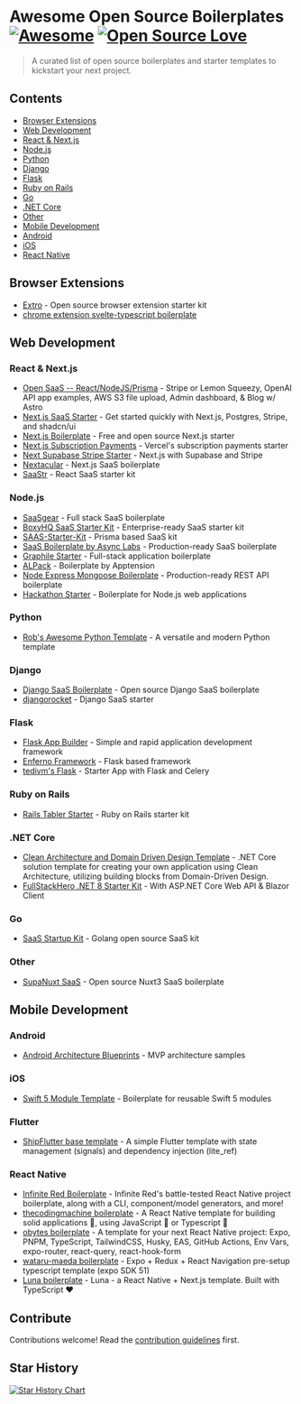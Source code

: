 # Awesome Open Source Boilerplates [![Awesome](https://awesome.re/badge.svg)](https://awesome.re) [![Open Source Love](https://badges.frapsoft.com/os/v1/open-source.svg?v=102)](https://github.com/ellerbrock/open-source-badges/)

> A curated list of open source boilerplates and starter templates to kickstart your next project.

## Contents

- [Browser Extensions](#browser-extensions) 
- [Web Development](#web-development)
 - [React & Next.js](#react--nextjs)
 - [Node.js](#nodejs)
 - [Python](#python)
 - [Django](#django)
 - [Flask](#flask)
 - [Ruby on Rails](#ruby-on-rails)
 - [Go](#go)
 - [.NET Core](#NET-core)
 - [Other](#other)
- [Mobile Development](#mobile-development)
 - [Android](#android)
 - [iOS](#ios)
 - [React Native](#react-native)

## Browser Extensions

- [Extro](https://github.com/turbostarter/extro) - Open source browser extension starter kit
- [chrome extension svelte-typescript boilerplate](https://github.com/NekitCorp/chrome-extension-svelte-typescript-boilerplate)

## Web Development

### React & Next.js

- [Open SaaS -- React/NodeJS/Prisma](https://opensaas.sh) - Stripe or Lemon Squeezy, OpenAI API app examples, AWS S3 file upload, Admin dashboard, & Blog w/ Astro
- [Next.js SaaS Starter](https://github.com/leerob/next-saas-starter) - Get started quickly with Next.js, Postgres, Stripe, and shadcn/ui
- [Next.js Boilerplate](https://github.com/ixartz/Next-js-Boilerplate) - Free and open source Next.js starter
- [Next.js Subscription Payments](https://github.com/vercel/nextjs-subscription-payments) - Vercel's subscription payments starter
- [Next Supabase Stripe Starter](https://github.com/KolbySisk/next-supabase-stripe-starter) - Next.js with Supabase and Stripe
- [Nextacular](https://github.com/nextacular/nextacular) - Next.js SaaS boilerplate
- [SaaStr](https://github.com/aloysius-tim/saas-react-starter-kit-boilerplate) - React SaaS starter kit

### Node.js

- [SaaSgear](https://github.com/JSLancerTeam/saasgear) - Full stack SaaS boilerplate
- [BoxyHQ SaaS Starter Kit](https://github.com/boxyhq/saas-starter-kit) - Enterprise-ready SaaS starter kit
- [SAAS-Starter-Kit](https://github.com/Saas-Starter-Kit/Saas-Kit-prisma) - Prisma based SaaS kit
- [SaaS Boilerplate by Async Labs](https://github.com/async-labs/saas) - Production-ready SaaS boilerplate
- [Graphile Starter](https://github.com/graphile/starter) - Full-stack application boilerplate
- [ALPack](https://github.com/apptension/ALPack) - Boilerplate by Apptension
- [Node Express Mongoose Boilerplate](https://github.com/hagopj13/node-express-mongoose-boilerplate) - Production-ready REST API boilerplate
- [Hackathon Starter](https://github.com/sahat/hackathon-starter) - Boilerplate for Node.js web applications

### Python

- [Rob's Awesome Python Template](https://github.com/tedivm/robs_awesome_python_template) - A versatile and modern Python template

### Django

- [Django SaaS Boilerplate](https://github.com/PaulleDemon/Django-SAAS-Boilerplate) - Open source Django SaaS boilerplate
- [djangorocket](https://github.com/ernestofgonzalez/djangorocket) - Django SaaS starter

### Flask

- [Flask App Builder](https://github.com/dpgaspar/Flask-AppBuilder) - Simple and rapid application development framework
- [Enferno Framework](https://github.com/level09/enferno) - Flask based framework
- [tedivm's Flask]([https://github.com/level09/enferno](https://github.com/tedivm/tedivms-flask)) - Starter App with Flask and Celery

### Ruby on Rails

- [Rails Tabler Starter](https://github.com/tarunvelli/rails-tabler-starter) - Ruby on Rails starter kit

### .NET Core

- [Clean Architecture and Domain Driven Design Template](https://github.com/mikolaj-jankowski/Clean-Architecture-And-Domain-Driven-Design-Solution-Template) - .NET Core solution template for creating your own application using Clean Architecture, utilizing building blocks from Domain-Driven Design.
- [FullStackHero .NET 8 Starter Kit](https://github.com/fullstackhero/dotnet-starter-kit) - With ASP.NET Core Web API & Blazor Client

### Go

- [SaaS Startup Kit](https://github.com/go-saas/kit) - Golang open source SaaS kit

### Other

- [SupaNuxt SaaS](https://github.com/JavascriptMick/supanuxt-saas) - Open source Nuxt3 SaaS boilerplate

## Mobile Development

### Android

- [Android Architecture Blueprints](https://github.com/googlesamples/android-architecture) - MVP architecture samples

### iOS

- [Swift 5 Module Template](https://github.com/fulldecent/swift5-module-template) - Boilerplate for reusable Swift 5 modules

### Flutter

- [ShipFlutter base template](https://github.com/marcelpinto/ship-flutter-template) - A simple Flutter template with state management (signals) and dependency injection (lite_ref)

### React Native

- [Infinite Red Boilerplate](https://github.com/infinitered/ignite) - Infinite Red's battle-tested React Native project boilerplate, along with a CLI, component/model generators, and more!
- [thecodingmachine boilerplate](https://github.com/thecodingmachine/react-native-boilerplate) - A React Native template for building solid applications 🐙, using JavaScript 💛 or Typescript 💙
- [obytes boilerplate](https://github.com/obytes/react-native-template-obytes) - A template for your next React Native project: Expo, PNPM, TypeScript, TailwindCSS, Husky, EAS, GitHub Actions, Env Vars, expo-router, react-query, react-hook-form
- [wataru-maeda boilerplate](https://github.com/wataru-maeda/react-native-boilerplate) - Expo + Redux + React Navigation pre-setup typescript template (expo SDK 51)
- [Luna boilerplate](https://github.com/LunatiqueCoder/luna) - Luna - a React Native + Next.js template. Built with TypeScript ❤️

## Contribute

Contributions welcome! Read the [contribution guidelines](contributing.md) first.

## Star History

[![Star History Chart](https://api.star-history.com/svg?repos=EinGuterWaran/awesome-opensource-boilerplates&type=Date)](https://star-history.com/#EinGuterWaran/awesome-opensource-boilerplates&Date)
